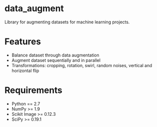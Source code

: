 # data_augment

Library for augmenting datasets for machine learning projects.

# Features
- Balance dataset through data augmentation
- Augment dataset sequentially and in parallel
- Transformations: cropping, rotation, swirl, random noises, vertical and horizontal flip

# Requirements
- Python == 2.7
- NumPy >= 1.9
- Scikit Image >= 0.12.3
- SciPy >= 0.19.1
